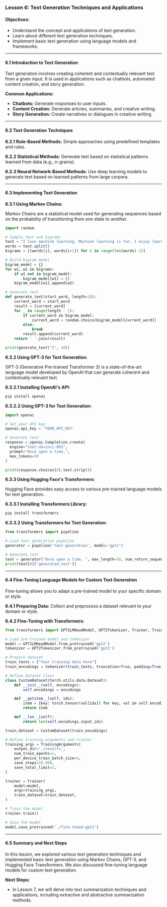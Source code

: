 ### Lesson 6: Text Generation Techniques and Applications

#### Objectives:

- Understand the concept and applications of text generation.
- Learn about different text generation techniques.
- Implement basic text generation using language models and frameworks.

---

#### 6.1 Introduction to Text Generation

Text generation involves creating coherent and contextually relevant text from a given input. It is used in applications such as chatbots, automated content creation, and story generation.

**Common Applications:**

- **Chatbots:** Generate responses to user inputs.
- **Content Creation:** Generate articles, summaries, and creative writing.
- **Story Generation:** Create narratives or dialogues in creative writing.

---

#### 6.2 Text Generation Techniques

**6.2.1 Rule-Based Methods:**
Simple approaches using predefined templates and rules.

**6.2.2 Statistical Methods:**
Generate text based on statistical patterns learned from data (e.g., n-grams).

**6.2.3 Neural Network-Based Methods:**
Use deep learning models to generate text based on learned patterns from large corpora.

---

#### 6.3 Implementing Text Generation

**6.3.1 Using Markov Chains:**

Markov Chains are a statistical model used for generating sequences based on the probability of transitioning from one state to another.

```python
import random

# Sample text and bigrams
text = "I love machine learning. Machine learning is fun. I enjoy learning new things."
words = text.split()
bigrams = [(words[i], words[i+1]) for i in range(len(words)-1)]

# Build bigram model
bigram_model = {}
for w1, w2 in bigrams:
    if w1 not in bigram_model:
        bigram_model[w1] = []
    bigram_model[w1].append(w2)

# Generate text
def generate_text(start_word, length=10):
    current_word = start_word
    result = [current_word]
    for _ in range(length - 1):
        if current_word in bigram_model:
            current_word = random.choice(bigram_model[current_word])
        else:
            break
        result.append(current_word)
    return ' '.join(result)

print(generate_text("I", 10))
```

**6.3.2 Using GPT-3 for Text Generation:**

GPT-3 (Generative Pre-trained Transformer 3) is a state-of-the-art language model developed by OpenAI that can generate coherent and contextually relevant text.

**6.3.2.1 Installing OpenAI's API:**

```bash
pip install openai
```

**6.3.2.2 Using GPT-3 for Text Generation:**

```python
import openai

# Set your API key
openai.api_key = 'YOUR_API_KEY'

# Generate text
response = openai.Completion.create(
  engine="text-davinci-003",
  prompt="Once upon a time,",
  max_tokens=50
)

print(response.choices[0].text.strip())
```

**6.3.3 Using Hugging Face's Transformers:**

Hugging Face provides easy access to various pre-trained language models for text generation.

**6.3.3.1 Installing Transformers Library:**

```bash
pip install transformers
```

**6.3.3.2 Using Transformers for Text Generation:**

```python
from transformers import pipeline

# Load text generation pipeline
generator = pipeline('text-generation', model='gpt2')

# Generate text
text = generator("Once upon a time, ", max_length=50, num_return_sequences=1)
print(text[0]['generated_text'])
```

---

#### 6.4 Fine-Tuning Language Models for Custom Text Generation

Fine-tuning allows you to adapt a pre-trained model to your specific domain or style.

**6.4.1 Preparing Data:**
Collect and preprocess a dataset relevant to your domain or style.

**6.4.2 Fine-Tuning with Transformers:**

```python
from transformers import GPT2LMHeadModel, GPT2Tokenizer, Trainer, TrainingArguments

# Load pre-trained model and tokenizer
model = GPT2LMHeadModel.from_pretrained('gpt2')
tokenizer = GPT2Tokenizer.from_pretrained('gpt2')

# Prepare dataset
train_texts = ["Your training data here"]
train_encodings = tokenizer(train_texts, truncation=True, padding=True, max_length=512)

# Define dataset class
class CustomDataset(torch.utils.data.Dataset):
    def __init__(self, encodings):
        self.encodings = encodings

    def __getitem__(self, idx):
        item = {key: torch.tensor(val[idx]) for key, val in self.encodings.items()}
        return item

    def __len__(self):
        return len(self.encodings.input_ids)

train_dataset = CustomDataset(train_encodings)

# Define training arguments and trainer
training_args = TrainingArguments(
    output_dir='./results',
    num_train_epochs=1,
    per_device_train_batch_size=4,
    save_steps=10_000,
    save_total_limit=2,
)

trainer = Trainer(
    model=model,
    args=training_args,
    train_dataset=train_dataset,
)

# Train the model
trainer.train()

# Save the model
model.save_pretrained('./fine-tuned-gpt2')
```

---

#### 6.5 Summary and Next Steps

In this lesson, we explored various text generation techniques and implemented basic text generation using Markov Chains, GPT-3, and Hugging Face Transformers. We also discussed fine-tuning language models for custom text generation.

**Next Steps:**

- In Lesson 7, we will delve into text summarization techniques and applications, including extractive and abstractive summarization methods.
